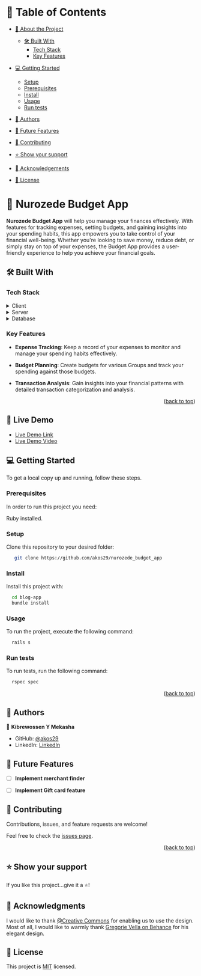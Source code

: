 <a name="readme-top"></a>


# 📗 Table of Contents

- [📖 About the Project](#about-project)
  - [🛠 Built With](#built-with)
    - [Tech Stack](#tech-stack)
    - [Key Features](#key-features)
- [💻 Getting Started](#getting-started)
  - [Setup](#setup)
  - [Prerequisites](#prerequisites)
  - [Install](#install)
  - [Usage](#usage)
  - [Run tests](#run-tests)
 
- [👥 Authors](#authors)
- [🔭 Future Features](#future-features)
- [🤝 Contributing](#contributing)
- [⭐️ Show your support](#support)
- [🙏 Acknowledgements](#acknowledgements)
- [📝 License](#license)


# 📖  Nurozede Budget App
**Nurozede Budget App** will help you manage your finances effectively. With features for tracking expenses, setting budgets, and gaining insights into your spending habits, this app empowers you to take control of your financial well-being. Whether you're looking to save money, reduce debt, or simply stay on top of your expenses, the Budget App provides a user-friendly experience to help you achieve your financial goals.

## 🛠 Built With <a name="built-with"></a>

### Tech Stack <a name="tech-stack"></a>

<details>
  <summary>Client</summary>
  <ul>
    <li>Bootstrap</li>
  </ul>
</details>
<details>
  <summary>Server</summary>
  <ul>
    <li>Rails</li>
    <li>Ruby</li>
  </ul>
</details>

<details>
<summary>Database</summary>
  <ul>
    
    <li>PostgreSQL</li>
  </ul>
</details>


### Key Features <a name="key-features"></a>

- **Expense Tracking**: Keep a record of your expenses to monitor and manage your spending habits effectively.

- **Budget Planning**: Create budgets for various Groups and track your spending against those budgets.

- **Transaction Analysis**: Gain insights into your financial patterns with detailed transaction categorization and analysis.

<p align="right">(<a href="#readme-top">back to top</a>)</p>

## 🚀 Live Demo <a name="live-demo"></a>

- [Live Demo Link](https://budgetapp-h8vp.onrender.com/)
- [Live Demo Video](https://www.loom.com/share/be5e2f9ed5ec47e8bf8e2aeb1b389298?sid=96b1875d-516c-4890-b6c7-658cce4cee06)


## 💻 Getting Started <a name="getting-started"></a>

To get a local copy up and running, follow these steps.

### Prerequisites

In order to run this project you need:

Ruby installed.

### Setup

Clone this repository to your desired folder:


```sh
   git clone https://github.com/akos29/nurozede_budget_app
```

### Install

Install this project with:

```sh
  cd blog-app
  bundle install
```

### Usage

To run the project, execute the following command:

```sh
  rails s
```

### Run tests

To run tests, run the following command:

```sh
  rspec spec
```

<p align="right">(<a href="#readme-top">back to top</a>)</p>


## 👥 Authors <a name="authors"></a>

👤 **Kibrewossen Y Mekasha**

- GitHub: [@akos29](https://github.com/akos29)
- LinkedIn: [LinkedIn](https://www.linkedin.com/in/kibrewossen-y-mekasha/)



## 🔭 Future Features <a name="future-features"></a>

- [ ] **Implement merchant finder**
- [ ] **Implement Gift card feature**


## 🤝 Contributing <a name="contributing"></a>

Contributions, issues, and feature requests are welcome!

Feel free to check the [issues page]( ).

<p align="right">(<a href="#readme-top">back to top</a>)</p>


## ⭐️ Show your support <a name="support"></a>


If you like this project...give it a ⭐️!




## 🙏 Acknowledgments <a name="acknowledgements"></a>

I would like to thank [@Creative Commons](https://creativecommons.org/licenses/by-nc/4.0/) for enabling us to use the design. Most of all, I would like to warmly thank [Gregorie Vella on Behance](https://www.behance.net/gregoirevella) for his elegant design.



## 📝 License <a name="license"></a>

This project is [MIT](./MIT.md) licensed.